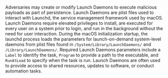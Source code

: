 Adversaries may create or modify Launch Daemons to execute malicious payloads as part of persistence. Launch Daemons are plist files used to interact with Launchd, the service management framework used by macOS. Launch Daemons require elevated privileges to install, are executed for every user on a system prior to login, and run in the background without the need for user interaction. During the macOS initialization startup, the launchd process loads the parameters for launch-on-demand system-level daemons from plist files found in `/System/Library/LaunchDaemons/` and `/Library/LaunchDaemons/`. Required Launch Daemons parameters include a `Label` to identify the task, `Program` to provide a path to the executable, and `RunAtLoad` to specify when the task is run. Launch Daemons are often used to provide access to shared resources, updates to software, or conduct automation tasks.
